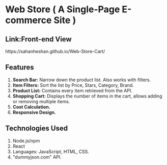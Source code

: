 # Web Store ( A Single-Page E-commerce Site )

<h2>Link:Front-end View</h2>  https://sahanheshan.github.io/Web-Store-Cart/

## Features

1. **Search Bar:**      Narrow down the product list. Also works with filters.
2. **Item Filters:**    Sort the list by Price, Stars, Category, Brand.
3. **Product List:**    Contains every item retrieved from the API.
4. **Shopping Cart:**   Displays the number of items in the cart, allows adding or removing multiple items.
5. **Cost Calculation.**
6. **Responsive Design.**

## Technologies Used

1. Node.js/npm
2. React
3. Languages: JavaScript, HTML, CSS.
4. "dummyjson.com" API.
